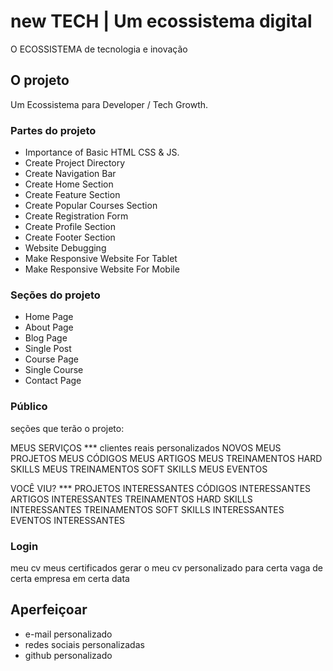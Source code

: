 # new TECH | Um ecossistema digital

O ECOSSISTEMA de tecnologia e inovação 

## O projeto

Um Ecossistema para Developer / Tech Growth.

### Partes do projeto

- Importance of Basic HTML CSS & JS.
- Create Project Directory
- Create Navigation Bar
- Create Home Section
- Create Feature Section
- Create Popular Courses Section
- Create Registration Form
- Create Profile Section
- Create Footer Section
- Website Debugging
- Make Responsive Website For Tablet
- Make Responsive Website For Mobile

### Seções do projeto

- Home Page
- About Page
- Blog Page
- Single Post
- Course Page
- Single Course
- Contact Page

### Público

seções que terão o projeto:

MEUS SERVIÇOS *** clientes reais personalizados NOVOS
MEUS PROJETOS
MEUS CÓDIGOS
MEUS ARTIGOS
MEUS TREINAMENTOS HARD SKILLS
MEUS TREINAMENTOS SOFT SKILLS
MEUS EVENTOS

VOCÊ VIU? ***
PROJETOS INTERESSANTES
CÓDIGOS INTERESSANTES
ARTIGOS INTERESSANTES
TREINAMENTOS HARD SKILLS INTERESSANTES
TREINAMENTOS SOFT SKILLS INTERESSANTES
EVENTOS INTERESSANTES

### Login

meu cv
meus certificados
gerar o meu cv personalizado para certa vaga de certa empresa em certa data

## Aperfeiçoar

- e-mail personalizado
- redes sociais personalizadas
- github personalizado
